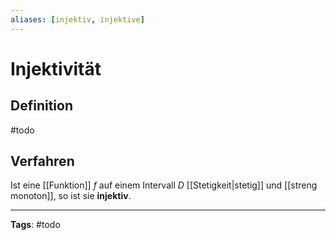 ```yaml
---
aliases: [injektiv, injektive]
---
```


# Injektivität
## Definition
#todo

## Verfahren
Ist eine [[Funktion]] $f$ auf einem Intervall $D$ [[Stetigkeit|stetig]] und [[streng monoton]], so ist sie **injektiv**.

---
**Tags**: #todo 